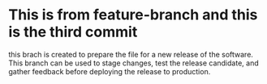 # This is from feature-branch and this is the third commit

this brach is created to prepare the file for a new release of the software. This branch can be used to stage changes, test the release candidate, and gather feedback before deploying the release to production.
